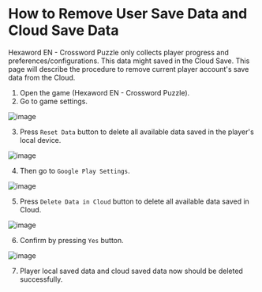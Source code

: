 # How to Remove User Save Data and Cloud Save Data

Hexaword EN - Crossword Puzzle only collects player progress and preferences/configurations. This data might saved in the Cloud Save. This page will describe the procedure to remove current player account's save data from the Cloud.

1. Open the game (Hexaword EN - Crossword Puzzle).
2. Go to game settings.

![image](https://github.com/user-attachments/assets/15836f0c-c00f-40a2-a875-59cc9cfe343a)

3. Press `Reset Data` button to delete all available data saved in the player's local device.

![image](https://github.com/user-attachments/assets/28fbb4d5-a46c-4b76-b4eb-24b0d82c82e7)

4. Then go to `Google Play Settings`.

![image](https://github.com/user-attachments/assets/c2c3da47-a700-4713-b5d6-0b425a430018)

5. Press `Delete Data in Cloud` button to delete all available data saved in Cloud.

![image](https://github.com/user-attachments/assets/f26c5df5-beb2-4faf-99ec-cbd11b758ab4)

6. Confirm by pressing `Yes` button.

![image](https://github.com/user-attachments/assets/9f28f085-b90e-4ae3-9ee1-528d6e54c43e)

7. Player local saved data and cloud saved data now should be deleted successfully.
